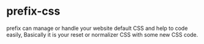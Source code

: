 # prefix-css
prefix can manage or handle your website default CSS and help to code easily, Basically it is your reset or normalizer CSS with some new CSS code.
